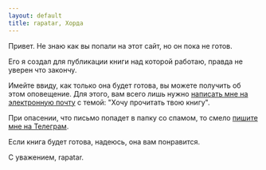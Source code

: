 ```yaml
---
layout: default
title: rapatar, Хорда
---
```


Привет. Не знаю как вы попали на этот сайт, но он пока не готов.

Его я создал для публикации книги над которой работаю, правда не уверен что закончу.

Имейте ввиду, как только она будет готова, вы можете получить об этом оповещение. Для этого, вам всего лишь нужно [написать мне на электронную почту](mailto:rapatar@gmail.com) с темой: "Хочу прочитать твою книгу".

При опасении, что письмо попадет в папку со спамом, то смело [пишите мне на Телеграм](https://t.me/rapatar).

Если книга будет готова, надеюсь, она вам понравится.

С уважением, rapatar.
